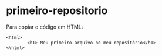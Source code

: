 # primeiro-repositorio

 Para copiar o código em HTML:
```
<html>
        <h1> Meu primeiro arquivo no meu repositório</h1>
<\html>
```
